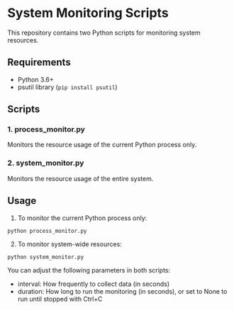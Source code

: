 # System Monitoring Scripts

This repository contains two Python scripts for monitoring system resources.

## Requirements

- Python 3.6+
- psutil library (`pip install psutil`)

## Scripts

### 1. process_monitor.py

Monitors the resource usage of the current Python process only.

### 2. system_monitor.py

Monitors the resource usage of the entire system.

## Usage

1. To monitor the current Python process only:

`python process_monitor.py`

2. To monitor system-wide resources:

`python system_monitor.py`

You can adjust the following parameters in both scripts:
- interval: How frequently to collect data (in seconds)
- duration: How long to run the monitoring (in seconds), or set to None to run until stopped with Ctrl+C